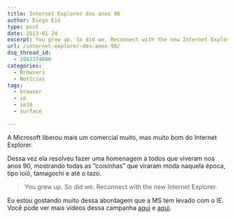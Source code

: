 ```yaml
---
title: Internet Explorer dos anos 90
author: Diego Eis
type: post
date: 2013-01-24
excerpt: You grew up. So did we. Reconnect with the new Internet Explorer.
url: /internet-explorer-dos-anos-90/
dsq_thread_id:
  - 1043374080
categories:
  - Browsers
  - Notícias
tags:
  - browser
  - ie
  - ie10
  - surface

---
```

A Microsoft liberou mais um comercial muito, mas muito bom do Internet Explorer.
  
Dessa vez ela resolveu fazer uma homenagem a todos que viveram nos anos 90, mostrando todas as &#8220;coisinhas&#8221; que viraram moda naquela época, tipo ioiô, tamagochi e até o tazo. 

> You grew up. So did we. Reconnect with the new Internet Explorer.



Eu estou gostando muito dessa abordagem que a MS tem levado com o IE. Você pode ver mais vídeos dessa campanha [aqui][1] e [aqui][2].

 [1]: http://tableless.com.br/o-browser-que-voce-amou-odiar/ "O browser que você amou odiar"
 [2]: http://tableless.com.br/um-recado-da-ms-aos-trolls-do-ie/ "Um recado da MS aos trolls do IE"